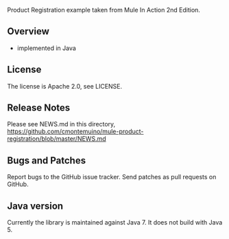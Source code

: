 Product Registration example taken from Mule In Action 2nd Edition.

## Overview
- implemented in Java

## License

The license is Apache 2.0, see LICENSE.

## Release Notes

Please see NEWS.md in this directory,
https://github.com/cmontemuino/mule-product-registration/blob/master/NEWS.md

## Bugs and Patches

Report bugs to the GitHub issue tracker. Send patches as pull
requests on GitHub.

## Java version

Currently the library is maintained against Java 7. It does not
build with Java 5.